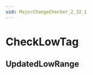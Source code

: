 ```yaml
---
uid: MajorChangeChecker_2_32_1
---
```


# CheckLowTag

## UpdatedLowRange

<!-- Description, Properties, ... sections are auto-generated. -->
<!-- REPLACE ME AUTO-GENERATION -->

<!-- Uncomment to add extra details -->
<!--### Details-->

<!-- Uncomment to add example code -->
<!--### Example code-->
